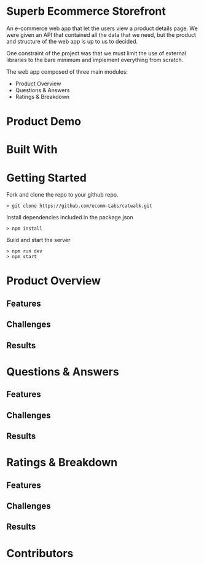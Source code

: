 # Superb Ecommerce Storefront
An e-commerce web app that let the users view a product details page. We were given an API that contained all the data that we need, but the product and structure of the web app is up to us to decided.

One constraint of the project was that we must limit the use of external libraries to the bare minimum and implement everything from scratch.

The web app composed of three main modules:
- Product Overview
- Questions & Answers
- Ratings & Breakdown

# Product Demo

# Built With

# Getting Started
Fork and clone the repo to your github repo.

```
> git clone https://github.com/ecomm-Labs/catwalk.git
```
Install dependencies included in the package.json

```
> npm install
```

Build and start the server
```
> npm run dev
> npm start
```
# Product Overview
## Features
## Challenges
## Results

# Questions & Answers
## Features
## Challenges
## Results

# Ratings & Breakdown
## Features
## Challenges
## Results

# Contributors


